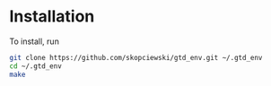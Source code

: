 # Installation

To install, run

```bash
git clone https://github.com/skopciewski/gtd_env.git ~/.gtd_env
cd ~/.gtd_env
make
```
